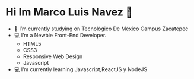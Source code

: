 


# Hi Im Marco Luis Navez 👋



- 🔭 I’m currently studying on Tecnológico De México Campus Zacatepec
- :computer: I’m a Newbie Front-End Developer.
	- HTML5	
	- CSS3	
	- Responsive Web Design	
	- Javascript	
- :computer: I’m currently learning Javascript,ReactJS y NodeJS

